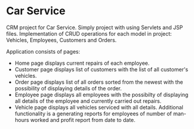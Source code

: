 # Car Service

CRM project for Car Service. Simply project with using Servlets and JSP files.
Implementation of CRUD operations for each model in project: Vehicles, Employees, Customers and Orders.

Application consists of pages:
- Home page displays current repairs of each employee.
- Customer page displays list of customers with the list of all customer's vehicles.
- Order page displays list of all orders sorted from the newest with the possibility of displaying details of the order.
- Employee page displays all employees with the possibilty of displaying all details of the employee and currently carried out repairs.
- Vehicle page displays all vehicles serviced with all details.
Additional functionality is a generating reports for employees of number of man-hours worked and profit report from date to date.
